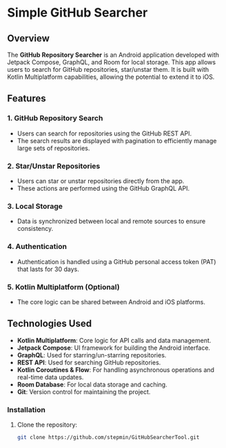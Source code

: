 # Simple GitHub Searcher

## Overview
The **GitHub Repository Searcher** is an Android application developed with Jetpack Compose, GraphQL, and Room for local storage. This app allows users to search for GitHub repositories, star/unstar them. It is built with Kotlin Multiplatform capabilities, allowing the potential to extend it to iOS.

## Features

### 1. GitHub Repository Search
- Users can search for repositories using the GitHub REST API.
- The search results are displayed with pagination to efficiently manage large sets of repositories.

### 2. Star/Unstar Repositories
- Users can star or unstar repositories directly from the app.
- These actions are performed using the GitHub GraphQL API.

### 3. Local Storage
- Data is synchronized between local and remote sources to ensure consistency.

### 4. Authentication
- Authentication is handled using a GitHub personal access token (PAT) that lasts for 30 days.

### 5. Kotlin Multiplatform (Optional)
- The core logic can be shared between Android and iOS platforms.

## Technologies Used
- **Kotlin Multiplatform**: Core logic for API calls and data management.
- **Jetpack Compose**: UI framework for building the Android interface.
- **GraphQL**: Used for starring/un-starring repositories.
- **REST API**: Used for searching GitHub repositories.
- **Kotlin Coroutines & Flow**: For handling asynchronous operations and real-time data updates.
- **Room Database**: For local data storage and caching.
- **Git**: Version control for maintaining the project.

### Installation
1. Clone the repository:
   ```bash
   git clone https://github.com/stepmin/GitHubSearcherTool.git
